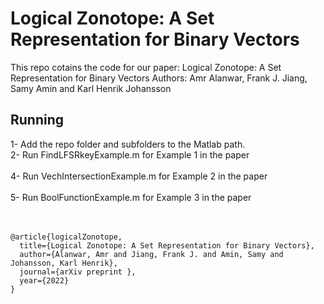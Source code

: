 
# Logical Zonotope: A Set Representation for Binary Vectors

This repo cotains the code for our paper:
Logical Zonotope: A Set Representation for Binary Vectors
Authors: Amr Alanwar, Frank J. Jiang, Samy Amin and Karl Henrik Johansson 

## Running 
1- Add the repo folder and subfolders to the Matlab path.  <br />
2- Run FindLFSRkeyExample.m for Example 1 in the paper  <br /><br />
4- Run VechIntersectionExample.m for Example 2 in the paper <br /><br />
5- Run BoolFunctionExample.m for Example 3 in the paper <br /><br />
<br/> 



```
@article{logicalZonotope,
  title={Logical Zonotope: A Set Representation for Binary Vectors},
  author={Alanwar, Amr and Jiang, Frank J. and Amin, Samy and Johansson, Karl Henrik},
  journal={arXiv preprint },
  year={2022}
}
```



